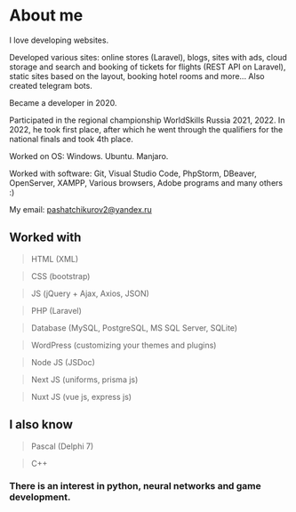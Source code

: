 # About me

I love developing websites.

Developed various sites: online stores (Laravel), blogs, sites with ads, cloud storage and search and booking of tickets for flights (REST API on Laravel), static sites based on the layout, booking hotel rooms and more... Also created telegram bots.

Became a developer in 2020.

Participated in the regional championship WorldSkills Russia 2021, 2022. In 2022, he took first place, after which he went through the qualifiers for the national finals and took 4th place.

Worked on OS: Windows. Ubuntu. Manjaro.

Worked with software: Git, Visual Studio Code, PhpStorm, DBeaver, OpenServer, XAMPP, Various browsers, Adobe programs
and many others :)

My email: pashatchikurov2@yandex.ru


## Worked with

> HTML (XML)

> CSS (bootstrap)

> JS (jQuery + Ajax, Axios, JSON)

> PHP (Laravel)

> Database (MySQL, PostgreSQL, MS SQL Server, SQLite)

> WordPress (customizing your themes and plugins)

> Node JS (JSDoc)

> Next JS (uniforms, prisma js)

> Nuxt JS (vue js, express js)


## I also know

> Pascal (Delphi 7)

> C++

### There is an interest in python, neural networks and game development.
